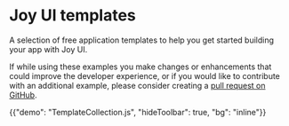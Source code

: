 # Joy UI templates

<p class="description">A selection of free application templates to help you get started building your app with Joy UI.</p>

If while using these examples you make changes or enhancements that could improve the developer experience, or if you would like to contribute with an additional example, please consider creating a [pull request on GitHub](https://github.com/mui/material-ui/blob/master/CONTRIBUTING.md).

{{"demo": "TemplateCollection.js", "hideToolbar": true, "bg": "inline"}}

